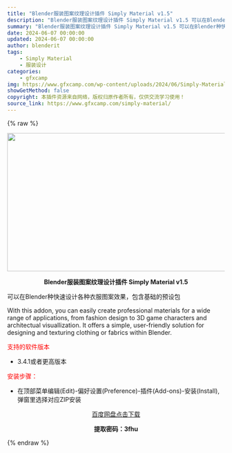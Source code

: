 ```yaml
---
title: "Blender服装图案纹理设计插件 Simply Material v1.5"
description: "Blender服装图案纹理设计插件 Simply Material v1.5 可以在Blender种快速设计各种衣服图案效果，包含基础的预设包 With this addon, you can eas..."
summary: "Blender服装图案纹理设计插件 Simply Material v1.5 可以在Blender种快速设计各种衣服图案效果，包含基础的预设包 With this addon, you can eas..."
date: 2024-06-07 00:00:00
updated: 2024-06-07 00:00:00
author: blenderit
tags: 
    - Simply Material
    - 服装设计
categories:
    - gfxcamp
img: https://www.gfxcamp.com/wp-content/uploads/2024/06/Simply-Material.jpg
showGetMethod: false
copyright: 本插件资源来自网络，版权归原作者所有，仅供交流学习使用！
source_link: https://www.gfxcamp.com/simply-material/
---
```


{% raw %}
<div><p><img decoding="async" class="aligncenter size-full wp-image-122023" src="https://www.gfxcamp.com/wp-content/uploads/2024/06/Simply-Material.jpg" data-src="https://www.gfxcamp.com/wp-content/uploads/2024/06/Simply-Material.jpg" alt="" width="640" height="320" data-srcset="https://www.gfxcamp.com/wp-content/uploads/2024/06/Simply-Material.jpg 640w, https://www.gfxcamp.com/wp-content/uploads/2024/06/Simply-Material-150x75.jpg 150w" data-sizes="(max-width: 640px) 100vw, 640px"></p><p style="text-align: center;"><strong>Blender服装图案纹理设计插件 Simply Material v1.5</strong></p><p data-pm-slice="1 1 []">可以在Blender种快速设计各种衣服图案效果，包含基础的预设包</p><p>With this addon, you can easily create professional materials for a wide range of applications, from fashion design to 3D game characters and architectual visuallization. It offers a simple, user-friendly solution for designing and texturing clothing or fabrics within Blender.</p><p><span style="color: #ff0000;">支持的软件版本</span></p><ul>
<li>3.4.1或者更高版本</li>
</ul><p><span style="color: #ff0000;">安装步骤：</span></p><ul>
<li>在顶部菜单编辑(Edit)-偏好设置(Preference)-插件(Add-ons)-安装(Install),弹窗里选择对应ZIP安装</li>
</ul><p style="text-align: center;"><a class="maxbutton-3 maxbutton maxbutton-baidu" target="_blank" rel="noopener" href="https://pan.baidu.com/s/1_YyM5I6akCkpQjTxtGDgUA?pwd=3fhu"><span class="mb-text">百度网盘点击下载</span></a></p><p style="text-align: center;"><strong>提取密码：3fhu</strong></p></div>
<div style="display: none">gfxcamp</div>
{% endraw %}